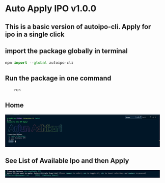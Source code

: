 # Auto Apply IPO v1.0.0

## This is a basic version of autoipo-cli. Apply for ipo in a single click

## import the package globally in terminal 

```js
npm import --global autoipo-cli

```

## Run the package in one command

```js
    run 
```

## Home

![Screenshot](./images//ss.jpg)

## See List of Available Ipo and then Apply

![List](./images/Screenshot%202022-10-18%20112356.jpg)
